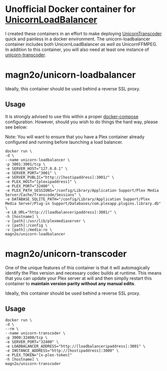 # Unofficial Docker container for [UnicornLoadBalancer](https://github.com/UnicornTranscoder/UnicornLoadBalancer)

I created these containers in an effort to make deploying [UnicornTranscoder](https://github.com/UnicornTranscoder) quick and painless in a docker environment. The unicorn-loadbalancer container includes both UnicornLoadBalancer *as well as* UnicornFFMPEG. In addition to this container, you will also need at least one instance of [unicorn-transcoder](https://hub.docker.com/r/magn2o/unicorn-transcoder).

# magn2o/unicorn-loadbalancer

Ideally, this container should be used behind a reverse SSL proxy.

## Usage

It is strongly advised to use this within a proper [docker-compose](https://github.com/magn2o/unicorn-docker/blob/master/docker-compose.yml.template) configuration. However, should you wish to do things the hard way, please see below:

Note: You will want to ensure that you have a Plex container already configured and running before launching a load balancer.

~~~
docker run \  
-d \
--name unicorn-loadbalancer \
-p 3001:3001/tcp \
-e SERVER_HOST="127.0.0.1" \
-e SERVER_PORT="3001" \
-e SERVER_PUBLIC="http://[hostipaddress]:3001/" \
-e PLEX_HOST="[plexipaddress]" \
-e PLEX_PORT="32400" \
-e PLEX_PATH_SESSIONS="/config/Library/Application Support/Plex Media Server/Cache/Transcode/Sessions" \
-e DATABASE_SQLITE_PATH="/config/Library/Application Support/Plex Media Server/Plug-in Support/Databases/com.plexapp.plugins.library.db" \
-e LB_URL="http://[loadbalanceripaddress]:3001/" \
-h [hostname] \
-v [path]:/usr/lib/plexmediaserver \
-v [path]:/config \
-v [path]:/media:ro \
magn2o/unicorn-loadbalancer
~~~

# magn2o/unicorn-transcoder

One of the unique features of this container is that it will automagically identify the Plex version and necessary codec builds at runtime. This means that you can update your Plex server at will and then simplly restart this container to **maintain version parity without any manual edits**.

Ideally, this container should be used behind a reverse SSL proxy.

## Usage

~~~
docker run \  
-d \
--rm \
--name unicorn-transcoder \
-p 3000:32400/tcp \
-e SERVER_PORT="32400" \
-e LOADBALANCER_ADDRESS="http://[loadbalanceripaddress]:3001" \
-e INSTANCE_ADDRESS="http://[hostipaddress]:3000" \
-e PLEX_TOKEN="[x-plex-token]"
-h [hostname] \
magn2o/unicorn-transcoder
~~~
